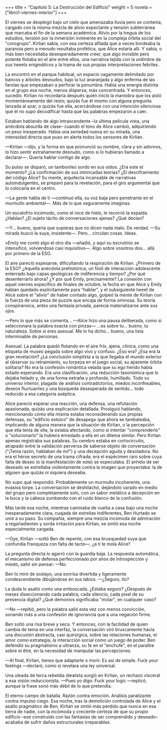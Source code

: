 +++
title = "Capítulo 5: La Destrucción del Edificio"
weight = 5
novela = ["libro1-viernes-interior"]
+++

El viernes se desplegó bajo un cielo que amenazaba lluvia pero se contenía,
cargado con la misma mezcla de alivio expectante y tensión subterránea que
marcaba el fin de la semana académica. Alivio por la tregua de los estudios,
tensión por la inmersión inminente en la compleja órbita social del "corogrupo".
Kirlian sabía, con esa certeza afilada que a veces bordeaba la paranoia pero a
menudo resultaba profética, que Alice estaría allí. Y sabía, o más bien
necesitaba desesperadamente creer, que algo invisible pero potente flotaba en el
aire entre ellos, una narrativa tejida con la urdimbre de sus tweets enigmáticos
y la trama de sus propias interpretaciones febriles.

La encontró en el parque habitual, un espacio vagamente delimitado por bancos y
árboles desnudos, bajo la luz anaranjada y algo enferma de las farolas que
empezaban a perforar la penumbra. Había una energía distinta en el grupo esa
noche, menos dispersa, más concentrada. Y entonces, sucedió. Kirlian no
recordaría después quién inició la maniobra que los aisló momentáneamente del
resto; quizás fue él mismo con alguna pregunta lanzada al azar, o quizás fue
ella, acercándose con una intención silenciosa que él no supo decodificar hasta
que las palabras empezaron a caer.

Estaban hablando de algo intrascendente –la última película vista, una anécdota
absurda de clase– cuando el tono de Alice cambió, adquiriendo un peso
inesperado. Había una seriedad nueva en su mirada, una intensidad directa que
puso en alerta todos los sensores de Kirlian.

—Kirlian —dijo, y la forma en que pronunció su nombre, clara y sin adornos, lo
hizo sentir extrañamente desnudo, como si lo hubieran llamado a declarar—.
Quería hablar contigo de algo.

Su pulso se disparó, un tamborileo sordo en sus oídos. ¿Era este el momento? ¿La
confirmación de sus intrincadas teorías? ¿El desciframiento del código Alice?
Su mente, arquitecta incansable de narrativas autoindulgentes, se preparó para
la revelación, para el giro argumental que lo colocaría en el centro.

—La gente habla de ti —continuó ella, su voz baja pero penetrante en el murmullo
ambiental—. Más de lo que seguramente imaginas.

Un escalofrío incómodo, como el roce de hielo, le recorrió la espalda. ¿Hablan?
¿El sujeto tácito de conversaciones ajenas? ¿Qué decían?

—Y... bueno, quería que supieras que no dicen nada malo. De verdad. —Su mirada
buscó la suya, insistente—. Pero... circulan cosas. Ideas.

»Emily me contó algo el otro día —añadió, y aquí su escrutinio se
intensificó, volviéndose casi inquisitivo—. Algo sobre vosotros dos... allá por
primero de la ESO.

El aire pareció espesarse, dificultando la respiración de Kirlian. ¿Primero de
la ESO? ¿Aquella anécdota prehistórica, un fósil de interacción adolescente
enterrado bajo capas geológicas de indiferencia y tiempo? ¿Por qué desenterrarlo
ahora? ¿Y por qué Emily, precisamente? La conexión con aquel viernes
específico de finales de octubre, la fecha en que Alice y Emily habían
quedado explícitamente para "hablar", y el subsiguiente tweet de Alice sobre el
"alivio" de haber contado algo, golpeó la mente de Kirlian con la fuerza de una
pieza de puzzle que encaja de forma ominosa. Su teoría conspiranoica, antes una
fantasía privada, parecía materializarse ante sus ojos.

—Pero lo que más se comenta... —Alice hizo una pausa deliberada, como si
seleccionara la palabra exacta con pinzas— ...es sobre tu... bueno, tu
naturaleza. Sobre si eres asexual. Me lo ha dicho... bueno, una lista
interminable de personas.

Asexual. La palabra quedó flotando en el aire frío, ajena, clínica, como una
etiqueta de museo pegada sobre algo vivo y confuso. ¿Eso era? ¿Esa era la gran
revelación? ¿La conclusión simplista a la que llegaba el mundo exterior al
observar su retraimiento, su torpeza en el juego social, su aparente órbita
solitaria? No era la confesión romántica velada que su ego herido había estado
esperando. Era una clasificación, una reducción taxonómica que lo dejaba helado
y, de una forma extraña y profunda, humillado. Todo su universo interior,
plagado de análisis contradictorios, miedos inconfesables, deseos fluctuantes y
una búsqueda desesperada de sentido... todo reducido a esa categoría aséptica.

Alice pareció esperar una reacción, una defensa, una refutación apasionada,
quizás una explicación detallada. Prosiguió hablando, mencionando cómo ella
misma estaba reconsiderando sus propias defensas, su "edificio estoico" de
desapego que ahora se tambaleaba, implicando de alguna manera que la situación
de Kirlian, o la percepción que ella tenía de ella, la estaba afectando, como si
intentar "comprenderlo" o "solucionarlo" la hubiera enredado a ella en un dilema
similar. Pero Kirlian apenas registraba sus palabras. Su cerebro estaba en
cortocircuito, atrapado entre la validación perversa de saberse objeto de
conversación ("¡Tenía razón, hablaban de mí!") y una decepción aguda y
desoladora. No era el héroe secreto de una trama cifrada; era el espécimen raro
sobre cuya falta de deseo (o la manifestación de este) se especulaba. El anhelo
de ser deseado se estrellaba violentamente contra la imagen que proyectaba: la
de alguien que quizás ni siquiera deseaba.

No supo qué respondió. Probablemente un murmullo incoherente, una evasiva torpe.
La conversación se deshilachó, dejándolo varado en medio del grupo pero
completamente solo, con un sabor metálico a decepción en la boca y la cabeza
zumbando con el ruido blanco de la confusión.

Más tarde esa noche, mientras caminaba de vuelta a casa bajo una noche
inesperadamente clara, cuajada de estrellas indiferentes, Ben Hurtado se
unió a su paso. Su compañía, siempre una mezcla incómoda de admiración a
regañadientes y sorda irritación para Kirlian, se sintió esa noche especialmente
cargada.

—Oye, Kirlian —soltó Ben de repente, con esa brusquedad suya que confundía
franqueza con falta de tacto—, ¿a ti te mola Alice?

La pregunta directa lo agarró con la guardia baja. La respuesta automática, el
mecanismo de defensa perfeccionado por años de introspección y miedo, saltó sin
pensar: —No.

Ben lo miró de soslayo, una sonrisa divertida y ligeramente condescendiente
dibujándose en sus labios.  —¿Seguro, tío?

La duda lo asaltó como una emboscada. ¿Estaba seguro? ¿Después de meses
diseccionando cada palabra, cada silencio, cada pixel de su presencia digital?
¿Qué demonios significaba "molar", en cualquier caso? 

—No —repitió, pero la palabra salió esta vez con menos convicción, sonando más a
una confesión de ignorancia que a una negación firme.

Ben soltó una risa breve y seca. Y entonces, con la facilidad de quien cambia
de tema en una interfaz, la conversación viró bruscamente hacia una discusión
abstracta, casi quirúrgica, sobre las relaciones humanas, el amor como
estrategia, la interacción social como un juego de poder. Ben defendió su
pragmatismo a ultranza, su fe en el "enchufe", en el paraître sobre el être, en
la necesidad de manipular las percepciones.

—Al final, Kirlian, tienes que adaptarte o morir. Es así de simple. Fuck your
feelings —declaró, como si revelara una ley universal.

Una oleada de terca rebeldía idealista surgió en Kirlian, un rechazo visceral a
esa visión reduccionista.  —Pues yo digo: Fuck your logic —replicó, aunque la
frase sonó más débil de lo que pretendía.

El eterno campo de batalla. Razón contra emoción. Análisis paralizante contra
impulso ciego. Esa noche, tras la demolición controlada de Alice y el asalto
pragmático de Ben, Kirlian se sintió más perdido que nunca en esa tierra de
nadie, con la incómoda y creciente certeza de que su propio edificio –ese
construido con las fantasías de ser comprendido y deseado– acababa de sufrir
daños estructurales irreparables.